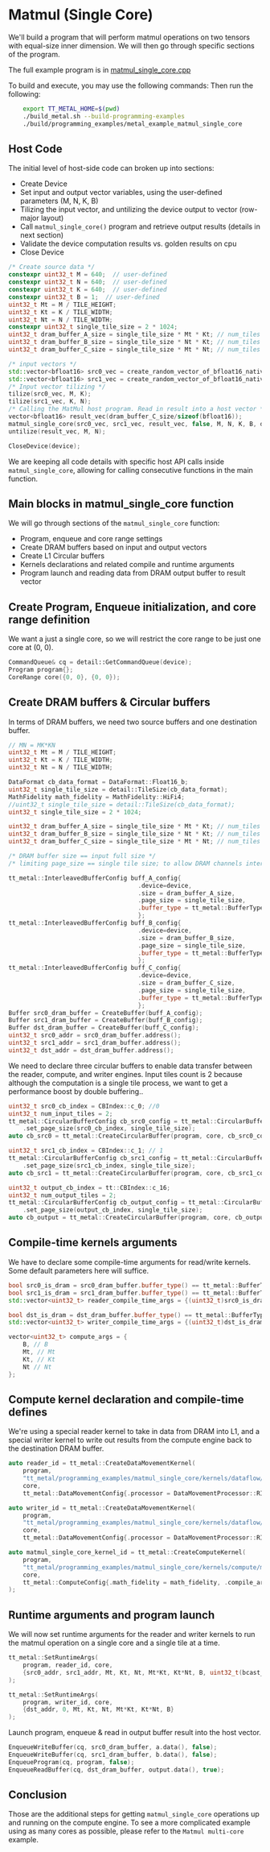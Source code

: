 # Matmul (Single Core)

We'll build a program that will perform matmul operations on two tensors with equal-size inner dimension. We will then go through specific sections of the program.

The full example program is in
[matmul_single_core.cpp](../../../tt_metal/programming_examples/matmul_single_core/matmul_single_core.cpp)

To build and execute, you may use the following commands:
Then run the following:
```bash
    export TT_METAL_HOME=$(pwd)
    ./build_metal.sh --build-programming-examples
    ./build/programming_examples/metal_example_matmul_single_core
```

## Host Code

The initial level of host-side code can broken up into sections:

-   Create Device
-   Set input and output vector variables, using the user-defined parameters (M, N, K, B)
-   Tilizing the input vector, and untilizing the device output to vector (row-major layout)
-   Call `matmul_single_core()` program and retrieve output results (details in next section)
-   Validate the device computation results vs. golden results on cpu
-   Close Device

``` cpp
/* Create source data */
constexpr uint32_t M = 640;  // user-defined
constexpr uint32_t N = 640;  // user-defined
constexpr uint32_t K = 640;  // user-defined
constexpr uint32_t B = 1;  // user-defined
uint32_t Mt = M / TILE_HEIGHT;
uint32_t Kt = K / TILE_WIDTH;
uint32_t Nt = N / TILE_WIDTH;
constexpr uint32_t single_tile_size = 2 * 1024;
uint32_t dram_buffer_A_size = single_tile_size * Mt * Kt; // num_tiles of FP16_B
uint32_t dram_buffer_B_size = single_tile_size * Nt * Kt; // num_tiles of FP16_B
uint32_t dram_buffer_C_size = single_tile_size * Mt * Nt; // num_tiles of FP16_B

/* input vectors */
std::vector<bfloat16> src0_vec = create_random_vector_of_bfloat16_native(dram_buffer_A_size, 1, 123);
std::vector<bfloat16> src1_vec = create_random_vector_of_bfloat16_native(dram_buffer_B_size, 1, 12522);
/* Input vector tilizing */
tilize(src0_vec, M, K);
tilize(src1_vec, K, N);
/* Calling the MatMul host program. Read in result into a host vector */
vector<bfloat16> result_vec(dram_buffer_C_size/sizeof(bfloat16));
matmul_single_core(src0_vec, src1_vec, result_vec, false, M, N, K, B, device);
untilize(result_vec, M, N);

CloseDevice(device);
```

We are keeping all code details with specific host API calls inside `matmul_single_core`, allowing for calling consecutive functions in the main function.

## Main blocks in matmul_single_core function

We will go through sections of the `matmul_single_core` function:

-   Program, enqueue and core range settings
-   Create DRAM buffers based on input and output vectors
-   Create L1 Circular buffers
-   Kernels declarations and related compile and runtime arguments
-   Program launch and reading data from DRAM output buffer to result vector

## Create Program, Enqueue initialization, and core range definition

We want a just a single core, so we will restrict the core range to be just one core at (0, 0).

``` cpp
CommandQueue& cq = detail::GetCommandQueue(device);
Program program{};
CoreRange core({0, 0}, {0, 0});
```

## Create DRAM buffers & Circular buffers

In terms of DRAM buffers, we need two source buffers and one destination buffer.

``` cpp
// MN = MK*KN
uint32_t Mt = M / TILE_HEIGHT;
uint32_t Kt = K / TILE_WIDTH;
uint32_t Nt = N / TILE_WIDTH;

DataFormat cb_data_format = DataFormat::Float16_b;
uint32_t single_tile_size = detail::TileSize(cb_data_format);
MathFidelity math_fidelity = MathFidelity::HiFi4;
//uint32_t single_tile_size = detail::TileSize(cb_data_format);
uint32_t single_tile_size = 2 * 1024;

uint32_t dram_buffer_A_size = single_tile_size * Mt * Kt; // num_tiles of FP16_B, hard-coded in the reader/writer kernels
uint32_t dram_buffer_B_size = single_tile_size * Nt * Kt; // num_tiles of FP16_B, hard-coded in the reader/writer kernels
uint32_t dram_buffer_C_size = single_tile_size * Mt * Nt; // num_tiles of FP16_B, hard-coded in the reader/writer kernels

/* DRAM buffer size == input full size */
/* limiting page_size == single tile size; to allow DRAM channels interleaving */

tt_metal::InterleavedBufferConfig buff_A_config{
                                    .device=device,
                                    .size = dram_buffer_A_size,
                                    .page_size = single_tile_size,
                                    .buffer_type = tt_metal::BufferType::DRAM
                                    };
tt_metal::InterleavedBufferConfig buff_B_config{
                                    .device=device,
                                    .size = dram_buffer_B_size,
                                    .page_size = single_tile_size,
                                    .buffer_type = tt_metal::BufferType::DRAM
                                    };
tt_metal::InterleavedBufferConfig buff_C_config{
                                    .device=device,
                                    .size = dram_buffer_C_size,
                                    .page_size = single_tile_size,
                                    .buffer_type = tt_metal::BufferType::DRAM
                                    };
Buffer src0_dram_buffer = CreateBuffer(buff_A_config);
Buffer src1_dram_buffer = CreateBuffer(buff_B_config);
Buffer dst_dram_buffer = CreateBuffer(buff_C_config);
uint32_t src0_addr = src0_dram_buffer.address();
uint32_t src1_addr = src1_dram_buffer.address();
uint32_t dst_addr = dst_dram_buffer.address();
```

We need to declare three circular buffers to enable data transfer between the reader, compute, and writer engines. Input tiles count is 2 because although the computation is a single tile process, we want to get a performance boost by double buffering..

``` cpp
uint32_t src0_cb_index = CBIndex::c_0; //0
uint32_t num_input_tiles = 2;
tt_metal::CircularBufferConfig cb_src0_config = tt_metal::CircularBufferConfig(num_input_tiles * single_tile_size, {{src0_cb_index, cb_data_format}})
    .set_page_size(src0_cb_index, single_tile_size);
auto cb_src0 = tt_metal::CreateCircularBuffer(program, core, cb_src0_config);

uint32_t src1_cb_index = CBIndex::c_1; // 1
tt_metal::CircularBufferConfig cb_src1_config = tt_metal::CircularBufferConfig(num_input_tiles * single_tile_size, {{src1_cb_index, cb_data_format}})
    .set_page_size(src1_cb_index, single_tile_size);
auto cb_src1 = tt_metal::CreateCircularBuffer(program, core, cb_src1_config);

uint32_t output_cb_index = tt::CBIndex::c_16;
uint32_t num_output_tiles = 2;
tt_metal::CircularBufferConfig cb_output_config = tt_metal::CircularBufferConfig(num_output_tiles * single_tile_size, {{output_cb_index, cb_data_format}})
    .set_page_size(output_cb_index, single_tile_size);
auto cb_output = tt_metal::CreateCircularBuffer(program, core, cb_output_config);
```

## Compile-time kernels arguments

We have to declare some compile-time arguments for read/write kernels.
Some default parameters here will suffice.

``` cpp
bool src0_is_dram = src0_dram_buffer.buffer_type() == tt_metal::BufferType::DRAM ? 1 : 0;
bool src1_is_dram = src1_dram_buffer.buffer_type() == tt_metal::BufferType::DRAM ? 1 : 0;
std::vector<uint32_t> reader_compile_time_args = {(uint32_t)src0_is_dram, (uint32_t)src1_is_dram};

bool dst_is_dram = dst_dram_buffer.buffer_type() == tt_metal::BufferType::DRAM ? 1 : 0;
std::vector<uint32_t> writer_compile_time_args = {(uint32_t)dst_is_dram};

vector<uint32_t> compute_args = {
    B, // B
    Mt, // Mt
    Kt, // Kt
    Nt // Nt
};
```

## Compute kernel declaration and compile-time defines

We're using a special reader kernel to take in data from DRAM into L1, and a special writer kernel to write out results from the compute engine back to the destination DRAM buffer.

``` cpp
auto reader_id = tt_metal::CreateDataMovementKernel(
    program,
    "tt_metal/programming_examples/matmul_single_core/kernels/dataflow/reader_single_core_mm.cpp",
    core,
    tt_metal::DataMovementConfig{.processor = DataMovementProcessor::RISCV_1, .noc = NOC::RISCV_1_default, .compile_args = reader_compile_time_args});

auto writer_id = tt_metal::CreateDataMovementKernel(
    program,
    "tt_metal/programming_examples/matmul_single_core/kernels/dataflow/writer_single_core_mm.cpp",
    core,
    tt_metal::DataMovementConfig{.processor = DataMovementProcessor::RISCV_0, .noc = NOC::RISCV_0_default, .compile_args = writer_compile_time_args});

auto matmul_single_core_kernel_id = tt_metal::CreateComputeKernel(
    program,
    "tt_metal/programming_examples/matmul_single_core/kernels/compute/mm.cpp",
    core,
    tt_metal::ComputeConfig{.math_fidelity = math_fidelity, .compile_args = compute_args}
);
```

## Runtime arguments and program launch

We will now set runtime arguments for the reader and writer kernels to run the matmul operation on a single core and a single tile at a time.

``` cpp
tt_metal::SetRuntimeArgs(
    program, reader_id, core,
    {src0_addr, src1_addr, Mt, Kt, Nt, Mt*Kt, Kt*Nt, B, uint32_t(bcast_batch ? 1 : 0)}
);

tt_metal::SetRuntimeArgs(
    program, writer_id, core,
    {dst_addr, 0, Mt, Kt, Nt, Mt*Kt, Kt*Nt, B}
);
```

Launch program, enqueue & read in output buffer result into the host vector.

``` cpp
EnqueueWriteBuffer(cq, src0_dram_buffer, a.data(), false);
EnqueueWriteBuffer(cq, src1_dram_buffer, b.data(), false);
EnqueueProgram(cq, program, false);
EnqueueReadBuffer(cq, dst_dram_buffer, output.data(), true);
```

## Conclusion

Those are the additional steps for getting `matmul_single_core` operations up and running on the compute engine. To see a more complicated example using as many cores as possible, please refer to the
`Matmul multi-core` example.
